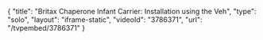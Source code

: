 {
    "title": "Britax Chaperone Infant Carrier:  Installation using the Veh",
    "type": "solo",
    "layout": "iframe-static",
    "videoId": "3786371",
    "url": "\/tvpembed\/3786371"
}